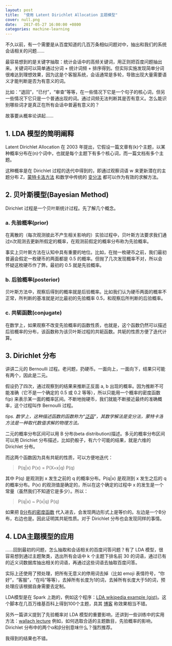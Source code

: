 ```yaml
---
layout: post
title:  "使用 Latent Dirichlet Allocation 主题模型"
cover: null.png
date:   2017-05-27 16:00:00 +0800
categories: machine-learning
---
```


不久以前，有一个需要是从百度知道的几百万条相似问题对中，抽出和我们的系统会话相关的问题……

最容易想到的是关键字抽取：统计会话中的高频关键词，用正则把百度问题抽出来。关键词可以简单通过分词 + 统计词频 + 排序得到。但实际实施发现简单分词很难达到理想效果，因为这是个客服系统，会话通常是多轮，导致出现大量需要语义才能判断是否为有意义的词。

比如：“退回”，“已付”，“审查”等等，在一些情况下它是一个句子的核心词，但另一些情况下它只是一个普通出现的词。通过词频无法判断其是否有意义。怎么能识别哪些词才是真正在所有会话中普遍有意义的？

故事要从概率论讲起……

## 1. LDA 模型的简明阐释

Latent Dirichlet Allocation 在 2003 年提出，它假设一篇文章有(k)个主题，以某种概率分布在(n)个词中，也就是每个主题下有多个核心词，而一篇文档有多个主题。

这种概率是在 Dirichlet 过程的迭代中得到的，即通过观察词语 w 来更新潜在的主题分布 Z，[蒙特卡洛方法](https://en.wikipedia.org/wiki/Markov_chain_Monte_Carlo) 和数学中传统的 [变分法](https://en.wikipedia.org/wiki/Calculus_of_variations) 都可以作为有效的求解方法。

## 2. 贝叶斯模型(Bayesian Method)

Dirichlet 过程是一个贝叶斯统计过程。先了解几个概念。

### a. 先验概率(prior)

在离散的（每次观测彼此不产生相关影响的）实验过程中，贝叶斯方法要求我们通过n次观测去更新所假定的概率，在观测前假定的概率分布称为先验概率。

事实上贝叶斯方法在认知中具有重要的地位。比如，在抛一枚硬币之前，我们最初普遍会假定一枚硬币的两面都是 0.5 的概率。但抛了几次发现概率不对，所以会怀疑这枚硬币作了弊。最初的 0.5 就是先验概率。

### b. 后验概率(posterior)

贝叶斯方法中，观察后得到的概率就是后验概率。比如我们认为硬币两面的概率不正常，所判断的基准就是对比最初的先验概率 0.5，和观察后所判断的后验概率。

### c. 共轭函数(conjugate)

在数学上，如果观察不改变先验概率的函数性质，也就是，这个函数仍然可以描述后验概率的分布，该函数称为该贝叶斯过程的共轭函数。共轭的性质方便了迭代计算。

## 3. Dirichlet 分布

讲讲二元的 Bernoulli 过程。老问题，扔硬币。一面向上，一面向下，结果只可能有两个，因此是二元。

假设扔了四次，通过观察到的结果来推断正反面 a, b 出现的概率。因为推断不可能准确（它不是一个确定的 0.5 或 0.2 等等），所以只能用一个概率的密度函数 f(p) 来表示某一面的概率区间。不断地抛硬币，我们就能不断接近最终的准确概率，这个过程叫作 Bernoulli 过程。

*tips. 数学上，这种描述函数的函数称为“[泛函](https://zh.wikipedia.org/wiki/%E6%B3%9B%E5%87%BD)”，其数学解法是变分法，蒙特卡洛方法是一种取代数值求解的物理方法。*

二元的概率分布区间可以用 B 分布(beta distribution)描述。多元的概率分布区间可以用 Dirichlet 分布描述，比如扔骰子，有六个可能的结果，就是六维的 Dirichlet 分布。

而这两个函数因为具有共轭的性质，可以方便地迭代：

> P(q\|x) P(x) = P(X=x\|q) P(q)

其中 P(q) 是观测到 x 发生之前的 q 的概率分布。P(q\|x) 是观测到 x 发生之后的 q 的概率分布。P(x) 的观测值是确定的，所以在这个确定的过程中 x 的发生是一个常量（虽然我们不知道它是多少）。所以：

> P(q\|x) ~ P(x\|q) P(q)

如果把 [B分布的密度函数](https://en.wikipedia.org/wiki/Beta_distribution) 代入进去，会发现两边形式上是等价的。左边是一个B分布，右边也是。因此证明其共轭性质。对于 Dirichlet 分布也会发现同样的事情。

## 4. LDA主题模型的应用

……回到最初的问题，怎么抽取和会话相关的百度问答问题？有了 LDA 模型，很容易想到通过主题聚类，选出所有会话中 k 个主题下排名前 30 的词语，通过已有的近义词数据库抽出相关的词语，再通过这些词语去抽取百度问答。

实际上还使用了预处理，把所有无意义的停用词去掉（比如 emoji 表情符号，“你好”，“客服”，“在吗”等等），去掉所有长度为1的词，去掉所有长度大于5的词，预处理应该根据自身需要去定制。

LDA模型是在 Spark 上跑的，例如这个程序：[LDA wikipedia example (gist)](https://gist.github.com/feynmanliang/3b6555758a27adcb527d)。这个脚本在几百万维基百科上得到100个主题，具其 [博客](https://databricks.com/blog/2015/09/22/large-scale-topic-modeling-improvements-to-lda-on-apache-spark.html) 称效果相当不错。

另外一篇讲义提到了先验概率对 LDA 模型的重要影响，还讲到一些训练中的实用方法：[wallach lecture](http://people.cs.umass.edu/~wallach/talks/priors.pdf) 例如，如何选取合适的主题数目，先验概率的影响，Dirichlet 分布中的两个α和β分别意味什么？强烈推荐。

我得到的结果也不错。
